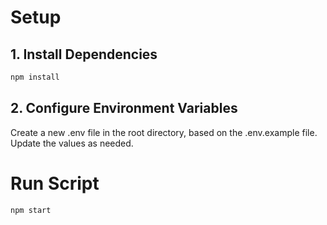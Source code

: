 # Setup

## 1. Install Dependencies
```zsh
npm install
```

## 2. Configure Environment Variables

Create a new .env file in the root directory, based on the .env.example file. Update the values as needed.

# Run Script

```zsh
npm start
```
